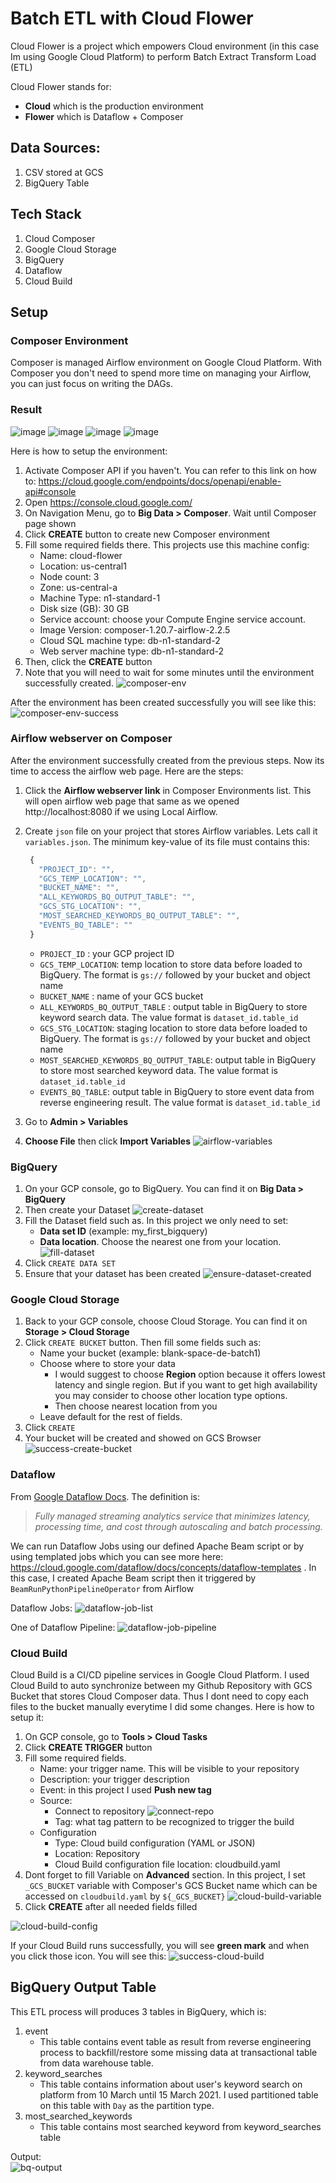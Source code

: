 # Batch ETL with Cloud Flower

Cloud Flower is a project which empowers Cloud environment (in this case Im using Google Cloud Platform) to perform Batch Extract Transform Load (ETL)

Cloud Flower stands for:
- **Cloud** which is the production environment
- **Flower** which is Dataflow + Composer

## Data Sources:
1. CSV stored at GCS
2. BigQuery Table

## Tech Stack
1. Cloud Composer
2. Google Cloud Storage
3. BigQuery
4. Dataflow
5. Cloud Build

## Setup
### Composer Environment
Composer is managed Airflow environment on Google Cloud Platform. With Composer you don't need to spend more time on managing your Airflow, you can just focus on writing the DAGs.

### Result

![image](https://user-images.githubusercontent.com/108534539/223645900-b73d7522-c57e-409e-a25e-e76c7b80a050.png)
![image](https://user-images.githubusercontent.com/108534539/223646123-5ec24aee-7422-461b-89da-bc292fc012bb.png)
![image](https://user-images.githubusercontent.com/108534539/223646219-e4c305ef-94d1-42c7-8a25-97dc73500741.png)
![image](https://user-images.githubusercontent.com/108534539/223646279-f8ef5b02-7ea9-486a-84c4-909cd72eee95.png)


Here is how to setup the environment:
1. Activate Composer API if you haven't. You can refer to this link on how to: https://cloud.google.com/endpoints/docs/openapi/enable-api#console
2. Open https://console.cloud.google.com/
3. On Navigation Menu, go to **Big Data > Composer**. Wait until Composer page shown
4. Click **CREATE** button to create new Composer environment
5. Fill some required fields there. This projects use this machine config:
   - Name: cloud-flower
   - Location: us-central1
   - Node count: 3
   - Zone: us-central-a
   - Machine Type: n1-standard-1
   - Disk size (GB): 30 GB
   - Service account: choose your Compute Engine service account.
   - Image Version: composer-1.20.7-airflow-2.2.5
   - Cloud SQL machine type: db-n1-standard-2
   - Web server machine type: db-n1-standard-2
6. Then, click the **CREATE** button
7. Note that you will need to wait for some minutes until the environment successfully created.
![composer-env](/images/Composer%20Env%20Config.png)

After the environment has been created successfully you will see like this:
![composer-env-success](/images/After%20Success%20Create%20Env.png)

### Airflow webserver on Composer
After the environment successfully created from the previous steps. Now its time to access the airflow web page. Here are the steps:
1. Click the **Airflow webserver link** in Composer Environments list. This will open airflow web page that same as we opened http://localhost:8080 if we using Local Airflow.
2. Create `json` file on your project that stores Airflow variables. Lets call it `variables.json`. The minimum key-value of its file must contains this:
   ```js
    {
      "PROJECT_ID": "",
      "GCS_TEMP_LOCATION": "",
      "BUCKET_NAME": "",
      "ALL_KEYWORDS_BQ_OUTPUT_TABLE": "",
      "GCS_STG_LOCATION": "",
      "MOST_SEARCHED_KEYWORDS_BQ_OUTPUT_TABLE": "",
      "EVENTS_BQ_TABLE": ""
    }
   ```
   - `PROJECT_ID` : your GCP project ID
   - `GCS_TEMP_LOCATION`: temp location to store data before loaded to BigQuery. The format is `gs://` followed by your bucket and object name
   - `BUCKET_NAME` : name of your GCS bucket
   - `ALL_KEYWORDS_BQ_OUTPUT_TABLE` : output table in BigQuery to store keyword search data. The value format is `dataset_id.table_id`
   - `GCS_STG_LOCATION`: staging location to store data before loaded to BigQuery. The format is `gs://` followed by your bucket and object name
   - `MOST_SEARCHED_KEYWORDS_BQ_OUTPUT_TABLE`: output table in BigQuery to store most searched keyword data. The value format is `dataset_id.table_id`
   - `EVENTS_BQ_TABLE`: output table in BigQuery to store event data from reverse engineering result. The value format is `dataset_id.table_id`
   
3. Go to **Admin > Variables**
4. **Choose File** then click **Import Variables**
![airflow-variables](images/Import%20Variable.png)

### BigQuery
1. On your GCP console, go to BigQuery. You can find it on **Big Data > BigQuery**
2. Then create your Dataset ![create-dataset](/images/Create%20Dataset%20menu.png)
3. Fill the Dataset field such as. In this project we only need to set:
   - **Data set ID** (example: my_first_bigquery)
   - **Data location**. Choose the nearest one from your location.
  ![fill-dataset](/images/Create%20BigQuery%20Dataset.png)
4. Click `CREATE DATA SET`
5. Ensure that your dataset has been created
![ensure-dataset-created](/images/Ensure%20Created.png)

### Google Cloud Storage
1. Back to your GCP console, choose Cloud Storage. You can find it on **Storage > Cloud Storage**
2. Click `CREATE BUCKET` button. Then fill some fields such as:
   - Name your bucket (example: blank-space-de-batch1)
   - Choose where to store your data
     - I would suggest to choose **Region** option because it offers lowest latency and single region. But if you want to get high availability you may consider to choose other location type options.
     - Then choose nearest location from you
   - Leave default for the rest of fields.
3. Click `CREATE`
4. Your bucket will be created and showed on GCS Browser
![success-create-bucket](/images/Success%20Create%20Bucket.png)

### Dataflow
From [Google Dataflow Docs](https://cloud.google.com/dataflow). The definition is:
> *Fully managed streaming analytics service that minimizes latency, processing time, and cost through autoscaling and batch processing.*

We can run Dataflow Jobs using our defined Apache Beam script or by using templated jobs which you can see more here: https://cloud.google.com/dataflow/docs/concepts/dataflow-templates . In this case, I created Apache Beam script then it triggered by `BeamRunPythonPipelineOperator` from Airflow

Dataflow Jobs:
![dataflow-job-list](images/Dataflow%20Jobs.png)

One of Dataflow Pipeline:
![dataflow-job-pipeline](images/Dataflow%20Jobs%20Pipeline.png)

### Cloud Build
Cloud Build is a CI/CD pipeline services in Google Cloud Platform. I used Cloud Build to auto synchronize between my Github Repository with GCS Bucket that stores Cloud Composer data. Thus I dont need to copy each files to the bucket manually everytime I did some changes. Here is how to setup it:
1. On GCP console, go to **Tools > Cloud Tasks**
2. Click **CREATE TRIGGER** button
3. Fill some required fields.
   - Name: your trigger name. This will be visible to your repository
   - Description: your trigger description 
   - Event: in this project I used **Push new tag**
   - Source: 
     - Connect to repository
![connect-repo](images/Connect%20Repository%20Cloud%20Build.png)
     - Tag: what tag pattern to be recognized to trigger the build
   - Configuration
     - Type: Cloud build configuration (YAML or JSON)
     - Location: Repository
     - Cloud Build configuration file location: cloudbuild.yaml
4. Dont forget to fill Variable on **Advanced** section. In this project, I set `_GCS_BUCKET` variable with Composer's GCS Bucket name which can be accessed on `cloudbuild.yaml` by `${_GCS_BUCKET}`
![cloud-build-variable](images/Add%20Cloud%20Build%20Variable.png)
5. Click **CREATE** after all needed fields filled 

![cloud-build-config](images/Cloud%20Build%20Config.png)

If your Cloud Build runs successfully, you will see **green mark** and when you click those icon. You will see this:
![success-cloud-build](images/Google%20Cloud%20Build%20Run%20Successfully.png) 

## BigQuery Output Table
This ETL process will produces 3 tables in BigQuery, which is:
1. event
   - This table contains event table as result from reverse engineering process to backfill/restore some missing data at transactional table from data warehouse table. 
2. keyword_searches
   - This table contains information about user's keyword search on platform from 10 March until 15 March 2021. I used partitioned table on this table with `Day` as the partition type.
3. most_searched_keywords
   - This table contains most searched keyword from keyword_searches table 

Output: <br>
![bq-output](images/BigQuery%20Output%20Table.png)
